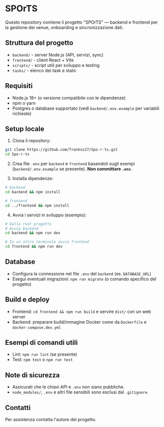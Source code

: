# SPOrTS

Questo repository contiene il progetto "SPOrTS" — backend e frontend per la gestione dei venue, onboarding e sincronizzazione dati.

## Struttura del progetto
- `backend/` - server Node.js (API, servizi, sync)
- `frontend/` - client React + Vite
- `scripts/` - script utili per sviluppo e testing
- `tasks/` - elenco dei task e stato

## Requisiti
- Node.js 18+ (o versione compatibile con le dipendenze)
- npm o yarn
- Postgres o database supportato (vedi `backend/.env.example` per variabili richieste)

## Setup locale
1. Clona il repository:

```bash
git clone https://github.com/Tronkss27/Spo-r-ts.git
cd Spo-r-ts
```

2. Crea file `.env` per `backend` e `frontend` basandoti sugli esempi (`backend/.env.example` se presente). **Non committare `.env`**.

3. Installa dipendenze:

```bash
# backend
cd backend && npm install

# frontend
cd ../frontend && npm install
```

4. Avvia i servizi in sviluppo (esempio):

```bash
# Dalla root progetto
# Avvia backend
cd backend && npm run dev

# In un altro terminale avvia frontend
cd frontend && npm run dev
```

## Database
- Configura la connessione nel file `.env` del `backend` (es. `DATABASE_URL`)
- Esegui eventuali migrazioni: `npm run migrate` (o comando specifico del progetto)

## Build e deploy
- Frontend: `cd frontend && npm run build` e servire `dist/` con un web server
- Backend: preparare build/immagine Docker come da `Dockerfile` e `docker-compose.dev.yml`

## Esempi di comandi utili
- Lint: `npm run lint` (se presente)
- Test: `npm test` o `npm run test`

## Note di sicurezza
- Assicurati che le chiavi API e `.env` non siano pubbliche.
- `node_modules/`, `.env` e altri file sensibili sono esclusi dal `.gitignore`.

## Contatti
Per assistenza contatta l'autore del progetto. 